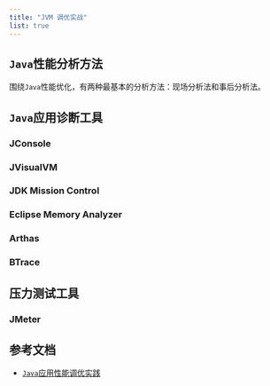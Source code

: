 ```yaml
---
title: "JVM 调优实战"
list: true
---
```


## `Java`性能分析方法

围绕`Java`性能优化，有两种最基本的分析方法：现场分析法和事后分析法。

## `Java`应用诊断工具

### JConsole

### JVisualVM

### JDK Mission Control

### Eclipse Memory Analyzer

### Arthas

### BTrace

## 压力测试工具

### JMeter

## 参考文档

- [`Java`应用性能调优实践](https://developer.ibm.com/zh/languages/java/articles/j-lo-performance-tuning-practice/)